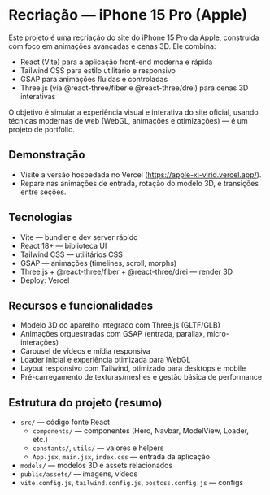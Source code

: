# Recriação — iPhone 15 Pro (Apple)

Este projeto é uma recriação do site do iPhone 15 Pro da Apple, construída com foco em animações avançadas e cenas 3D. Ele combina:

- React (Vite) para a aplicação front-end moderna e rápida
- Tailwind CSS para estilo utilitário e responsivo
- GSAP para animações fluídas e controladas
- Three.js (via @react-three/fiber e @react-three/drei) para cenas 3D interativas

O objetivo é simular a experiência visual e interativa do site oficial, usando técnicas modernas de web (WebGL, animações e otimizações) — é um projeto de portfólio.

## Demonstração

- Visite a versão hospedada no Vercel (https://apple-xi-virid.vercel.app/).
- Repare nas animações de entrada, rotação do modelo 3D, e transições entre seções.

## Tecnologias

- Vite — bundler e dev server rápido
- React 18+ — biblioteca UI
- Tailwind CSS — utilitários CSS
- GSAP — animações (timelines, scroll, morphs)
- Three.js + @react-three/fiber + @react-three/drei — render 3D
- Deploy: Vercel

## Recursos e funcionalidades

- Modelo 3D do aparelho integrado com Three.js (GLTF/GLB)
- Animações orquestradas com GSAP (entrada, parallax, micro-interações)
- Carousel de vídeos e mídia responsiva
- Loader inicial e experiência otimizada para WebGL
- Layout responsivo com Tailwind, otimizado para desktops e mobile
- Pré-carregamento de texturas/meshes e gestão básica de performance

## Estrutura do projeto (resumo)

- `src/` — código fonte React
  - `components/` — componentes (Hero, Navbar, ModelView, Loader, etc.)
  - `constants/`, `utils/` — valores e helpers
  - `App.jsx`, `main.jsx`, `index.css` — entrada da aplicação
- `models/` — modelos 3D e assets relacionados
- `public/assets/` — imagens, vídeos
- `vite.config.js`, `tailwind.config.js`, `postcss.config.js` — configs
